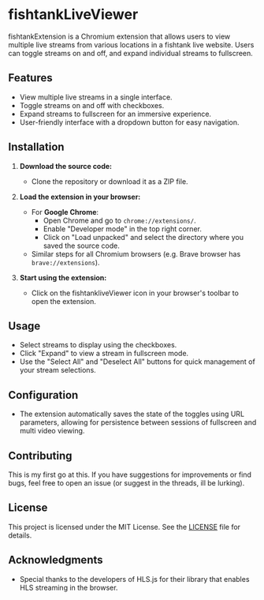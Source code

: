 # fishtankLiveViewer

fishtankExtension is a Chromium extension that allows users to view multiple live streams from various locations in a fishtank live website. Users can toggle streams on and off, and expand individual streams to fullscreen.

## Features

- View multiple live streams in a single interface.
- Toggle streams on and off with checkboxes.
- Expand streams to fullscreen for an immersive experience.
- User-friendly interface with a dropdown button for easy navigation.

## Installation

1. **Download the source code:**
   - Clone the repository or download it as a ZIP file.

2. **Load the extension in your browser:**
   - For **Google Chrome**:
     - Open Chrome and go to `chrome://extensions/`.
     - Enable "Developer mode" in the top right corner.
     - Click on "Load unpacked" and select the directory where you saved the source code.
   - Similar steps for all Chromium browsers (e.g. Brave browser has `brave://extensions`).
     
3. **Start using the extension:**
   - Click on the fishtankliveViewer icon in your browser's toolbar to open the extension.

## Usage

- Select streams to display using the checkboxes.
- Click "Expand" to view a stream in fullscreen mode.
- Use the "Select All" and "Deselect All" buttons for quick management of your stream selections.

## Configuration

- The extension automatically saves the state of the toggles using URL parameters, allowing for persistence between sessions of fullscreen and multi video viewing.

## Contributing

This is my first go at this. If you have suggestions for improvements or find bugs, feel free to open an issue (or suggest in the threads, ill be lurking).

## License

This project is licensed under the MIT License. See the [LICENSE](LICENSE) file for details.

## Acknowledgments

- Special thanks to the developers of HLS.js for their library that enables HLS streaming in the browser.
